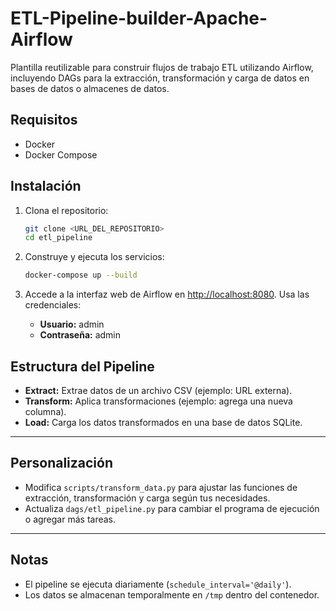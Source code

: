 

# ETL-Pipeline-builder-Apache-Airflow  
Plantilla reutilizable para construir flujos de trabajo ETL utilizando Airflow, incluyendo DAGs para la extracción, transformación y carga de datos en bases de datos o almacenes de datos.
## Requisitos  
- Docker  
- Docker Compose  

## Instalación  

1. Clona el repositorio:  
   ```bash
   git clone <URL_DEL_REPOSITORIO>
   cd etl_pipeline
   ```

2. Construye y ejecuta los servicios:  
   ```bash
   docker-compose up --build
   ```

3. Accede a la interfaz web de Airflow en [http://localhost:8080](http://localhost:8080). Usa las credenciales:

   - **Usuario:** admin  
   - **Contraseña:** admin  

## Estructura del Pipeline

- **Extract:** Extrae datos de un archivo CSV (ejemplo: URL externa).
- **Transform:** Aplica transformaciones (ejemplo: agrega una nueva columna).
- **Load:** Carga los datos transformados en una base de datos SQLite.

---

## Personalización  

- Modifica `scripts/transform_data.py` para ajustar las funciones de extracción, transformación y carga según tus necesidades.
- Actualiza `dags/etl_pipeline.py` para cambiar el programa de ejecución o agregar más tareas.

---

## Notas

- El pipeline se ejecuta diariamente (`schedule_interval='@daily'`).
- Los datos se almacenan temporalmente en `/tmp` dentro del contenedor.
